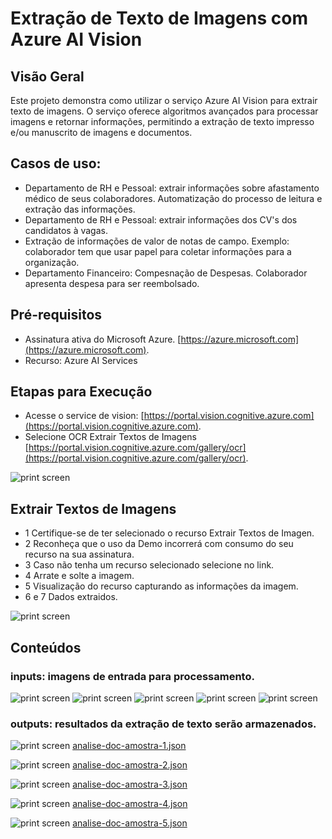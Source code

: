 # Extração de Texto de Imagens com Azure AI Vision

## Visão Geral

Este projeto demonstra como utilizar o serviço Azure AI Vision para extrair texto de imagens. O serviço oferece algoritmos avançados para processar imagens e retornar informações, permitindo a extração de texto impresso e/ou manuscrito de imagens e documentos.

## Casos de uso:
- Departamento de RH e Pessoal: extrair informações sobre afastamento médico de seus colaboradores. Automatização do processo de leitura e extração das informações.
- Departamento de RH e Pessoal: extrair informações dos CV's dos candidatos à vagas.
- Extração de informações de valor de notas de campo. Exemplo: colaborador tem que usar papel para coletar informações para a organização.
- Departamento Financeiro: Compesnação de Despesas. Colaborador apresenta despesa para ser reembolsado.

## Pré-requisitos

- Assinatura ativa do Microsoft Azure. [https://azure.microsoft.com](https://azure.microsoft.com).
- Recurso: Azure AI Services

## Etapas para Execução

- Acesse o service de vision: [https://portal.vision.cognitive.azure.com](https://portal.vision.cognitive.azure.com).
- Selecione OCR Extrair Textos de Imagens [https://portal.vision.cognitive.azure.com/gallery/ocr](https://portal.vision.cognitive.azure.com/gallery/ocr).

![print screen](setup-vision-demo.png "setup-vision-demo.png")

## Extrair Textos de Imagens

- 1 Certifique-se de ter selecionado o recurso Extrair Textos de Imagen.
- 2 Reconheça que o uso da Demo incorrerá com consumo do seu recurso na sua assinatura.
- 3 Caso não tenha um recurso selecionado selecione no link.
- 4 Arrate e solte a imagem.
- 5 Visualização do recurso capturando as informações da imagem.
- 6 e 7 Dados extraidos.

![print screen](vision-demo.png "vision-demo.png")

## Conteúdos

### inputs: imagens de entrada para processamento.

![print screen](inputs/analise-doc-amostra-1.png "analise-doc-amostra-1.png")
![print screen](inputs/analise-doc-amostra-2.png "analise-doc-amostra-2.png")
![print screen](inputs/analise-doc-amostra-3.png "analise-doc-amostra-3.png")
![print screen](inputs/analise-doc-amostra-4.png "analise-doc-amostra-4.png")
![print screen](inputs/analise-doc-amostra-5.png "analise-doc-amostra-5.png")

### outputs: resultados da extração de texto serão armazenados.

![print screen](outputs/analise-doc-amostra-1_extracao.png "analise-doc-amostra-1_extracao.png")
[analise-doc-amostra-1.json](outputs/analise-doc-amostra-1.json)

![print screen](outputs/analise-doc-amostra-2_extracao.png "analise-doc-amostra-2_extracao.png")
[analise-doc-amostra-2.json](outputs/analise-doc-amostra-2.json)

![print screen](outputs/analise-doc-amostra-3_extracao.png "analise-doc-amostra-3_extracao.png")
[analise-doc-amostra-3.json](outputs/analise-doc-amostra-3.json)

![print screen](outputs/analise-doc-amostra-4_extracao.png "analise-doc-amostra-4_extracao.png")
[analise-doc-amostra-4.json](outputs/analise-doc-amostra-4.json)

![print screen](outputs/analise-doc-amostra-5_extracao.png "analise-doc-amostra-5_extracao.png")
[analise-doc-amostra-5.json](outputs/analise-doc-amostra-5.json)

